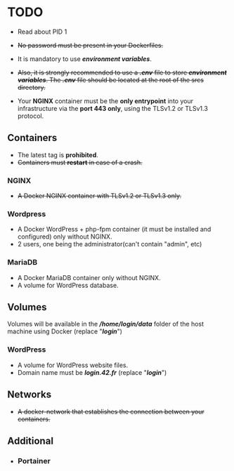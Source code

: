 # TODO

- Read about PID 1

- ~~No password must be present in your Dockerfiles.~~
- It is mandatory to use ***environment variables***.
- ~~Also, it is strongly recommended to use a ***.env*** file to store
***environment variables***. The ***.env*** file should be located at the root
of the srcs directory.~~
- Your **NGINX** container must be the **only entrypoint** into your
infrastructure via the **port 443 only**, using the TLSv1.2 or TLSv1.3
protocol.

## Containers

- The latest tag is **prohibited**.
- ~~Containers must **restart** in case of a crash.~~

### NGINX

- ~~A Docker NGINX container with TLSv1.2 or TLSv1.3 only.~~

### Wordpress

- A Docker WordPress + php-fpm container (it must be installed and configured) only without NGINX.
- 2 users, one being the administrator(can't contain "admin", etc)

### MariaDB

- A Docker MariaDB container only without NGINX.
- A volume for WordPress database.

## Volumes

Volumes will be available in the ***/home/login/data*** folder of the host machine using Docker (replace "***login***")

### WordPress

- A volume for WordPress website files.
- Domain name must be ***login.42.fr*** (replace "***login***")

## Networks

- ~~A docker-network that establishes the connection between your containers.~~

## Additional

- ### Portainer
